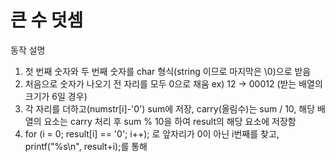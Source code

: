 # 큰 수 덧셈
동작 설명
1. 첫 번째 숫자와 두 번째 숫자를 char 형식(string 이므로 마지막은 \0)으로 받음
2. 처음으로 숫자가 나오기 전 자리를 모두 0으로 채움 ex) 12 -> 00012 (받는 배열의 크기가 6일 경우)
3. 각 자리를 더하고(numstr[i]-'0') sum에 저장, carry(올림수)는 sum / 10, 해당 배열의 요소는 carry 처리 후 
  sum % 10을 하여 result의 해당 요소에 저장함
4. for (i = 0; result[i] == '0'; i++); 로 앞자리가 0이 아닌 i번째를 찾고, printf("%s\n", result+i);를 통해 
